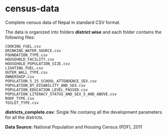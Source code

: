 # census-data

Complete census data of Nepal in standard CSV format.

The data is organized into folders **district wise** and each folder contains the following files:

```shell
COOKING_FUEL.csv
DRINKING_WATER_SOURCE.csv
FOUNDATION_TYPE.csv
HOUSEHOLD_FACILITY.csv
HOUSEHOLD_POPULATION_SIZE.csv
LIGHTING_FUEL.csv
OUTER_WALL_TYPE.csv
OWNERSHIP.csv
POPULATION_5_25_SCHOOL_ATTENDENCE_SEX.csv
POPULATION_BY_DISABILITY_AND_SEX.csv
POPULATION_EDUCATION_LEVEL_PASSED.csv
POPULATION_LITERACY_STATUS_AND_SEX_5_AND_ABOVE.csv
ROOF_TYPE.csv
TOILET_TYPE.csv
```

**districts_complete.csv**: Single file containg all the development parameters for all the districts.

**Data Source:**
National Population and Housing Census (PDF), 2011
